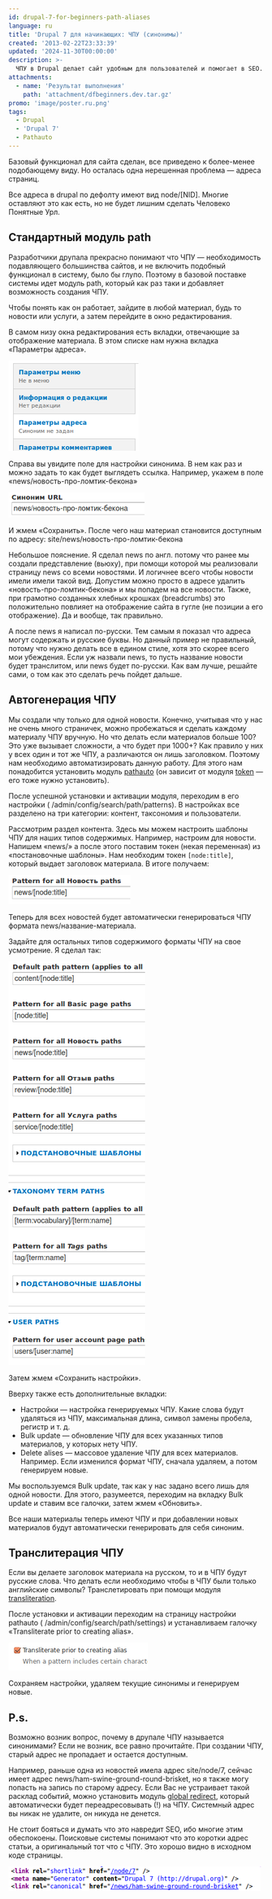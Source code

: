 ```yaml
---
id: drupal-7-for-beginners-path-aliases
language: ru
title: 'Drupal 7 для начинающих: ЧПУ (синонимы)'
created: '2013-02-22T23:33:39'
updated: '2024-11-30T00:00:00'
description: >-
  ЧПУ в Drupal делает сайт удобным для пользователей и помогает в SEO.
attachments:
  - name: 'Результат выполнения'
    path: 'attachment/dfbeginners.dev.tar.gz'
promo: 'image/poster.ru.png'
tags:
  - Drupal
  - 'Drupal 7'
  - Pathauto
---
```


Базовый функционал для сайта сделан, все приведено к более-менее подобающему
виду. Но осталась одна нерешенная проблема — адреса страниц.

Все адреса в drupal по дефолту имеют вид node/[NID]. Многие оставляют это как
есть, но не будет лишним сделать Человеко Понятные Урл.

## Стандартный модуль path

Разработчики друпала прекрасно понимают что ЧПУ — необходимость подавляющего
большинства сайтов, и не включить подобный функционал в систему, было бы глупо.
Поэтому в базовой поставке системы идет модуль path, который как раз таки и
добавляет возможность создания ЧПУ.

Чтобы понять как он работает, зайдите в любой материал, будь то новости или
услуги, а затем перейдите в окно редактирования.

В самом низу окна редактирования есть вкладки, отвечающие за отображение
материала. В этом списке нам нужна вкладка «Параметры адреса».

![Параметры адреса.](image/1.png)

Справа вы увидите поле для настройки синонима. В нем как раз и можно задать то
как будет выглядеть ссылка. Например, укажем в поле
«news/новость-про-ломтик-бекона»

![Ручная настройка ЧПУ.](image/2.png)

И жмем «Сохранить». После чего наш материал становится доступным по адресу:
site/news/новость-про-ломтик-бекона

Небольшое пояснение. Я сделал news по англ. потому что ранее мы создали
представление (вьюху), при помощи которой мы реализовали страницу news со всеми
новостями. И логичнее всего чтобы новости имели имели такой вид. Допустим можно
просто в адресе удалить «новость-про-ломтик-бекона» и мы попадем на все новости.
Также, при грамотно созданных хлебных крошках (breadcrumbs) это положительно
повлияет на отображение сайта в гугле (не позиции а его отображение). Да и
вообще, так правильно.

А после news я написал по-русски. Тем самым я показал что адреса могут содержать
и русские буквы. Но данный пример не правильный, потому что нужно делать все в
едином стиле, хотя это скорее всего мои убеждения. Если уж назвали news, то
пусть название новости будет транслитом, или news будет по-русски. Как вам
лучше, решайте сами, о том как это сделать речь пойдет дальше.

## Автогенерация ЧПУ

Мы создали чпу только для одной новости. Конечно, учитывая что у нас не очень
много страничек, можно пробежаться и сделать каждому материалу ЧПУ вручную. Но
что делать если материалов больше 100? Это уже вызывает сложности, а что будет
при 1000+? Как правило у них у всех один и тот же ЧПУ, а различаются он лишь
заголовком. Поэтому нам необходимо автоматизировать данную работу. Для этого нам
понадобится установить модуль [pathauto](http://drupal.org/project/pathauto) (он
зависит от модуля [token](http://drupal.org/project/token) — его тоже нужно
установить).

После успешной установки и активации модуля, переходим в его настройки (
/admin/config/search/path/patterns). В настройках все разделено на три
категории: контент, таксономия и пользователи.

Рассмотрим раздел контента. Здесь мы можем настроить шаблоны ЧПУ для наших типов
содержимых. Например, настроим для новости. Напишем «news/» а после этого
поставим токен (некая переменная) из «постановочные шаблоны». Нам необходим
токен `[node:title]`, который выдает заголовок материала. В итоге получаем:

![Pathauto.](image/3.png)

Теперь для всех новостей будет автоматически генерироваться ЧПУ формата
news/название-материала.

Задайте для остальных типов содержимого форматы ЧПУ на свое усмотрение. Я сделал
так:

![Полная настройка Pathauto.](image/4.png)

Затем жмем «Сохранить настройки».

Вверху также есть дополнительные вкладки:

- Настройки — настройка генерируемых ЧПУ. Какие слова будут удаляться из ЧПУ,
  максимальная длина, символ замены пробела, регистр и т. д.
- Bulk update — обновление ЧПУ для всех указанных типов материалов, у которых
  нету ЧПУ.
- Delete alises — массовое удаление ЧПУ для всех материалов. Например. Если
  изменился формат ЧПУ, сначала удаляем, а потом генерируем новые.

Мы воспользуемся Bulk update, так как у нас задано всего лишь для одной новости.
Для этого, разумеется, переходим на вкладку Bulk update и ставим все галочки,
затем жмем «Обновить».

Все наши материалы теперь имеют ЧПУ и при добавлении новых материалов будут
автоматически генерировать для себя синоним.

## Транслитерация ЧПУ

Если вы делаете заголовок материала на русском, то и в ЧПУ будут русские слова.
Что делать если необходимо чтобы в ЧПУ были только английские символы?
Транслетировать при помощи
модуля [transliteration](http://drupal.org/project/transliteration).

После установки и активации переходим на страницу настройки pathauto (
/admin/config/search/path/settings) и устанавливаем галочку «Transliterate prior
to creating alias».

![Настройка транслитерации ЧПУ.](image/5.png)

Сохраняем настройки, удаляем текущие синонимы и генерируем новые.

## P.s.

Возможно возник вопрос, почему в друпале ЧПУ называется синонимами? Если не
возник, все равно прочитайте. При создании ЧПУ, старый адрес не пропадает и
остается доступным.

Например, раньше одна из новостей имела адрес site/node/7, сейчас имеет адрес
news/ham-swine-ground-round-brisket, но я также могу попасть на запись по
старому адресу. Если Вас не устраивает такой расклад событий, можно установить
модуль [global redirect](http://drupal.org/project/globalredirect), который
автоматически будет переадресовывать (!) на ЧПУ. Системный адрес вы никак не
удалите, он никуда не денется.

Не стоит бояться и думать что это навредит SEO, ибо многие этим обеспокоены.
Поисковые системы понимают что это коротки адрес статьи, а оригинальный тот что
с ЧПУ. Это хорошо видно в исходном коде страницы.

![Код страницы.](image/6.png)
